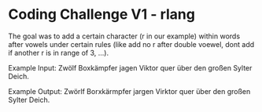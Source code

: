 # Coding Challenge V1 - rlang

The goal was to add a certain character (r in our example) within words after vowels under certain rules (like add no r after double voewel, dont add if another r is in range of 3, ...).

Example Input: Zwölf Boxkämpfer jagen Viktor quer über den großen Sylter Deich.

Example Output: Zwörlf Borxkärmpfer jargen Virktor quer über den großen Sylter Deich.  